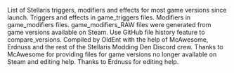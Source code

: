 List of Stellaris triggers, modifiers and effects for most game versions since launch.
Triggers and effects in game_triggers files. Modifiers in game_modifiers files.
game_modifiers_RAW files were generated from game versions available on Steam.
Use GitHub file history feature to compare_versions.
Compiled by OldEnt with the help of McAwesome, Erdnuss and the rest of the Stellaris Modding Den Discord crew.
Thanks to McAwesome for providing files for game versions no longer available on Steam and editing help.
Thanks to Erdnuss for editing help.
